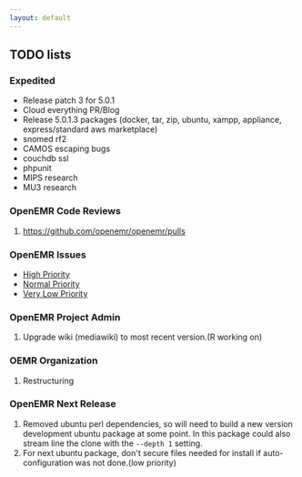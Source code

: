 ```yaml
---
layout: default
---
```

## TODO lists

### Expedited
* Release patch 3 for 5.0.1
* Cloud everything PR/Blog
* Release 5.0.1.3 packages (docker, tar, zip, ubuntu, xampp, appliance, express/standard aws marketplace)
* snomed rf2
* CAMOS escaping bugs
* couchdb ssl
* phpunit
* MIPS research
* MU3 research


### OpenEMR Code Reviews
1. https://github.com/openemr/openemr/pulls

### OpenEMR Issues
* [High Priority](https://github.com/openemr/openemr/milestone/2)
* [Normal Priority](https://github.com/openemr/openemr/milestone/4)
* [Very Low Priority](https://github.com/openemr/openemr/milestone/5)

### OpenEMR Project Admin
1. Upgrade wiki (mediawiki) to most recent version.(R working on)

### OEMR Organization
1. Restructuring

### OpenEMR Next Release
1. Removed ubuntu perl dependencies, so will need to build a new version development ubuntu package at some point. In this package could also stream line the clone with the `--depth 1` setting.
1. For next ubuntu package, don't secure files needed for install if auto-configuration was not done.(low priority)
